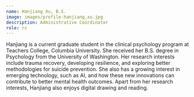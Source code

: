 ```yaml
---
name: Hanjiang Xu, B.S.
image: images/profile-hanjiang_xu.jpg
description: Administrative Coordinator
role: rc
---
```


Hanjiang is a current graduate student in the clinical psychology program at Teachers College, Columbia University. She received her B.S. degree in Psychology from the University of Washington. Her research interests include trauma recovery, developing resilience, and exploring better methodologies for suicide prevention. She also has a growing interest in emerging technology, such as AI, and how these new innovations can contribute to better mental health outcomes. Apart from her research interests, Hanjiang also enjoys digital drawing and reading. 